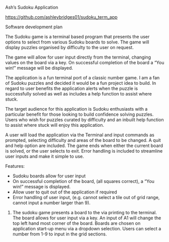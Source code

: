 Ash’s Sudoku Application

https://github.com/ashleybridges01/sudoku_term_app

Software development plan

The Sudoku game is a terminal based program that presents the user options to select from various Sudoku boards to solve. The game will display puzzles organised by difficulty to the user on request.

The game will allow for user input directly from the terminal, changing values on the board via a key. On successful completion of the board a “You win!” message will be displayed.

The application is a fun terminal port of a classic number game. I am a fan of Sudoku puzzles and decided it would be a fun project idea to build. In regard to user benefits the application alerts when the puzzle is successfully solved as well as includes a help function to assist where stuck.

The target audience for this application is Sudoku enthusiasts with a particular benefit for those looking to build confidence solving puzzles. Users who wish for puzzles curated by difficulty and an inbuilt help function to assist where stuck will enjoy this application. 

A user will load the application via the Terminal and input commands as prompted, selecting difficulty and areas of the board to be changed. A quit and help option are included. The game ends when either the current board is solved, or the user selects to exit.
Error handling is included to streamline user inputs and make it simple to use.

Features:
-	Sudoku boards allow for user input
-	On successful completion of the board, (all squares correct), a “You win!” message is displayed.
-	Allow user to quit out of the application if required
-	Error handling of user input, (e.g. cannot select a tile out of grid range, cannot input a number larger than 9).

1)	The sudoku game presents a board to the via printing to the terminal. The board allows for user input via a key. An input of A1 will change the top left hand most corner of the board. Boards are chosen on application start-up menu via a dropdown selection. Users can select a number from 1-9 to input in the grid sections.


